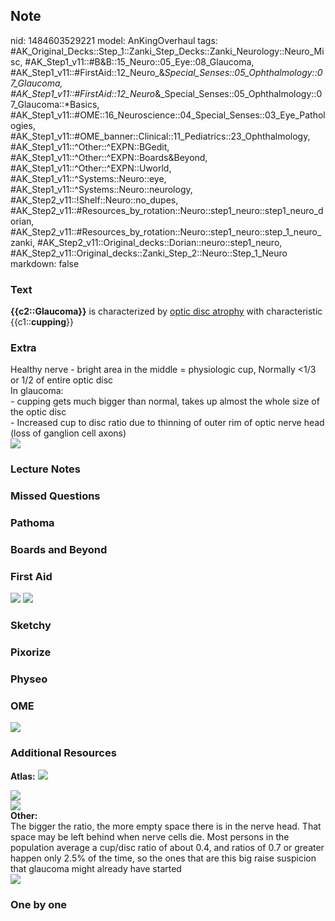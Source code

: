 ## Note
nid: 1484603529221
model: AnKingOverhaul
tags: #AK_Original_Decks::Step_1::Zanki_Step_Decks::Zanki_Neurology::Neuro_Misc, #AK_Step1_v11::#B&B::15_Neuro::05_Eye::08_Glaucoma, #AK_Step1_v11::#FirstAid::12_Neuro_&_Special_Senses::05_Ophthalmology::07_Glaucoma, #AK_Step1_v11::#FirstAid::12_Neuro_&_Special_Senses::05_Ophthalmology::07_Glaucoma::*Basics, #AK_Step1_v11::#OME::16_Neuroscience::04_Special_Senses::03_Eye_Pathologies, #AK_Step1_v11::#OME_banner::Clinical::11_Pediatrics::23_Ophthalmology, #AK_Step1_v11::^Other::^EXPN::BGedit, #AK_Step1_v11::^Other::^EXPN::Boards&Beyond, #AK_Step1_v11::^Other::^EXPN::Uworld, #AK_Step1_v11::^Systems::Neuro::eye, #AK_Step1_v11::^Systems::Neuro::neurology, #AK_Step2_v11::!Shelf::Neuro::no_dupes, #AK_Step2_v11::#Resources_by_rotation::Neuro::step1_neuro::step1_neuro_dorian, #AK_Step2_v11::#Resources_by_rotation::Neuro::step1_neuro::step_1_neuro_zanki, #AK_Step2_v11::Original_decks::Dorian::neuro::step1_neuro, #AK_Step2_v11::Original_decks::Zanki_Step_2::Neuro::Step_1_Neuro
markdown: false

### Text
<div>
  <b>{{c2::Glaucoma}}</b> is characterized by <u>optic disc
  atrophy</u> with characteristic {{c1::<b>cupping</b>}}
</div>

### Extra
<div>
  <div>
    Healthy nerve - bright area in the middle = physiologic cup,
    Normally <1/3 or 1/2 of entire optic disc
  </div>
  <div>
    In glaucoma:
  </div>
  <div>
    - cupping gets much bigger than normal, takes up almost the
    whole size of the optic disc
  </div>
  <div>
    - Increased cup to disc ratio due to thinning of outer rim of
    optic nerve head (loss of ganglion cell axons)
  </div>
</div>
<div><img src="paste-260683040030978.jpg"></div>

### Lecture Notes


### Missed Questions


### Pathoma


### Boards and Beyond


### First Aid
<img src="tmp3FvJDa.png"> <img src="tmpoTwkfv.png">

### Sketchy


### Pixorize


### Physeo


### OME
<div class="ome-widget">
  <a href=
  "https://onlinemeded.org/spa/pediatrics/ophthalmology/acquire?ref=anki">
  <img src="_OME_AnkiFlashcards_Lesson_4.png"></a>
</div>

### Additional Resources
<b>Atlas:</b> <img src="tmpdNJwrw.png" class="resizer">
<div><img src="paste-2989237108475472.png" class="resizer"></div>
<div><img src="paste-3044912769532394.png" class=
"resizer"></div><b>Other:</b>
<div>
  The bigger the ratio, the more empty space there is in the nerve
  head. That space may be left behind when nerve cells die. Most
  persons in the population average a cup/disc ratio of about 0.4,
  and ratios of 0.7 or greater happen only 2.5% of the time, so the
  ones that are this big raise suspicion that glaucoma might
  already have started
</div>
<div><img src="paste-4445454360118578.png" class="resizer"></div>

### One by one

